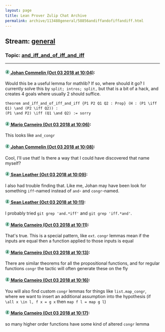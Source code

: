 ```yaml
---
layout: page
title: Lean Prover Zulip Chat Archive 
permalink: archive/113488general/58856andiffandofiffandiff.html
---
```


## Stream: [general](index.html)
### Topic: [and_iff_and_of_iff_and_iff](58856andiffandofiffandiff.html)

---

#### [![Click to go to Zulip](../../assets/img/zulip2.png) Johan Commelin (Oct 03 2018 at 10:04)](https://leanprover.zulipchat.com/#narrow/stream/113488-general/topic/and_iff_and_of_iff_and_iff/near/135087802):
Would this be a useful lemma for mathlib? If so, where should it go? I currently solve this by `split; intros; split,` but that is a bit of a hack, and creates 4 goals where usually 2 should suffice.
```lean
theorem and_iff_and_of_iff_and_iff {P1 P2 Q1 Q2 : Prop} (H : (P1 \iff Q1) \and (P2 \iff Q2)) :
(P1 \and P2) \iff (Q1 \and Q2) := sorry
```

#### [![Click to go to Zulip](../../assets/img/zulip2.png) Mario Carneiro (Oct 03 2018 at 10:06)](https://leanprover.zulipchat.com/#narrow/stream/113488-general/topic/and_iff_and_of_iff_and_iff/near/135087872):
This looks like `and_congr`

#### [![Click to go to Zulip](../../assets/img/zulip2.png) Johan Commelin (Oct 03 2018 at 10:08)](https://leanprover.zulipchat.com/#narrow/stream/113488-general/topic/and_iff_and_of_iff_and_iff/near/135087981):
Cool, I'll use that! Is there a way that I could have discovered that name myself?

#### [![Click to go to Zulip](../../assets/img/zulip2.png) Sean Leather (Oct 03 2018 at 10:09)](https://leanprover.zulipchat.com/#narrow/stream/113488-general/topic/and_iff_and_of_iff_and_iff/near/135088008):
I also had trouble finding that. Like me, Johan may have been look for something `iff`-named instead of `and`- and `congr`-named.

#### [![Click to go to Zulip](../../assets/img/zulip2.png) Sean Leather (Oct 03 2018 at 10:11)](https://leanprover.zulipchat.com/#narrow/stream/113488-general/topic/and_iff_and_of_iff_and_iff/near/135088104):
I probably tried `git grep 'and.*iff'` and `git grep 'iff.*and'`.

#### [![Click to go to Zulip](../../assets/img/zulip2.png) Mario Carneiro (Oct 03 2018 at 10:11)](https://leanprover.zulipchat.com/#narrow/stream/113488-general/topic/and_iff_and_of_iff_and_iff/near/135088105):
That's true. This is a special pattern, like `ext`. `congr` lemmas mean if the inputs are equal then a function applied to those inputs is equal

#### [![Click to go to Zulip](../../assets/img/zulip2.png) Mario Carneiro (Oct 03 2018 at 10:13)](https://leanprover.zulipchat.com/#narrow/stream/113488-general/topic/and_iff_and_of_iff_and_iff/near/135088176):
There are similar theorems for all the propositional functions, and for regular functions `congr` the tactic will often generate these on the fly

#### [![Click to go to Zulip](../../assets/img/zulip2.png) Mario Carneiro (Oct 03 2018 at 10:16)](https://leanprover.zulipchat.com/#narrow/stream/113488-general/topic/and_iff_and_of_iff_and_iff/near/135088308):
You will also find custom `congr` lemmas for things like `list.map_congr`, where we want to insert an additional assumption into the hypothesis (if `\all x \in l, f x = g x` then `map f l = map g l`)

#### [![Click to go to Zulip](../../assets/img/zulip2.png) Mario Carneiro (Oct 03 2018 at 10:17)](https://leanprover.zulipchat.com/#narrow/stream/113488-general/topic/and_iff_and_of_iff_and_iff/near/135088324):
so many higher order functions have some kind of altered `congr` lemma

